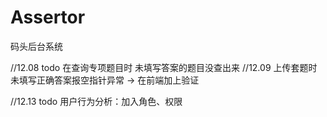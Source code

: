 # Assertor
码头后台系统

//12.08 todo 在查询专项题目时 未填写答案的题目没查出来
//12.09 上传套题时未填写正确答案报空指针异常 -> 在前端加上验证

//12.13 todo 用户行为分析：加入角色、权限
